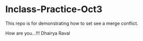 # Inclass-Practice-Oct3
This repo is for demonstrating how to set see a merge conflict.

How are you...!!!
Dhairya Raval
